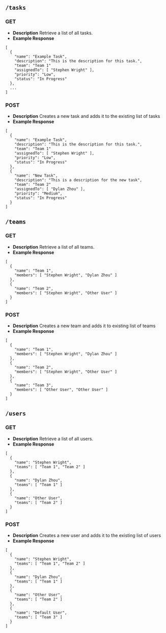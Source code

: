 ## `/tasks`
### GET
* **Description** Retrieve a list of all tasks.
* **Example Response**
```
[
  {
    "name": "Example Task",
    "description": "This is the description for this task.",
    "team": "Team 1"
    "assignedTo": [ "Stephen Wright" ],
    "priority": "Low",
    "status": "In Progress"
  },
  ...
]
```

### POST
* **Description** Creates a new task and adds it to the existing list of tasks
* **Example Response**
```
[
  {
    "name": "Example Task",
    "description": "This is the description for this task.",
    "team": "Team 1"
    "assignedTo": [ "Stephen Wright" ],
    "priority": "Low",
    "status": "In Progress"
  },
  {
    "name": "New Task",
    "description": "This is a description for the new task",
    "team": "Team 2"
    "assignedTo": [ "Dylan Zhou" ],
    "priority": "Medium",
    "status": "In Progress"
  }
]
```

## `/teams`
### GET
* **Description** Retrieve a list of all teams.
* **Example Response**
```
[
  {
    "name": "Team 1",
    "members": [ "Stephen Wright", "Dylan Zhou" ]
  },
  {
    "name": "Team 2",
    "members": [ "Stephen Wright", "Other User" ]
  }
]
```

### POST
* **Description** Creates a new team and adds it to existing list of teams 
* **Example Response**
```
[
  {
    "name": "Team 1",
    "members": [ "Stephen Wright", "Dylan Zhou" ]
  },
  {
    "name": "Team 2",
    "members": [ "Stephen Wright", "Other User" ]
  },
  {
    "name": "Team 3",
    "members": [ "Other User", "Other User" ]
  }
]
```

## `/users`
### GET
* **Description** Retrieve a list of all users.
* **Example Response**
```
[
  {
    "name": "Stephen Wright",
    "teams": [ "Team 1", "Team 2" ]
  },
  {
    "name": "Dylan Zhou",
    "teams": [ "Team 1" ]
  },
  {
    "name": "Other User",
    "teams": [ "Team 2" ]
  }
]
```

### POST
* **Description** Creates a new user and adds it to the existing list of users 
* **Example Response**
```
[
  {
    "name": "Stephen Wright",
    "teams": [ "Team 1", "Team 2" ]
  },
  {
    "name": "Dylan Zhou",
    "teams": [ "Team 1" ]
  },
  {
    "name": "Other User",
    "teams": [ "Team 2" ]
  },
  {
    "name": "Default User",
    "teams": [ "Team 3" ]
  }
]
```
